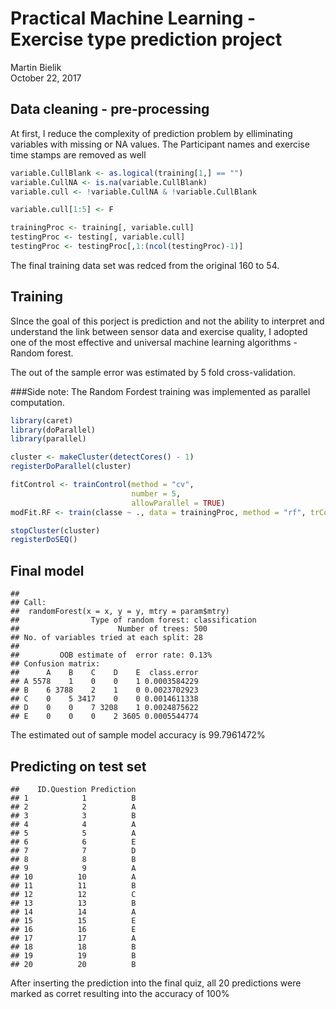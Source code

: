 # Practical Machine Learning - Exercise type prediction project
Martin Bielik  
October 22, 2017  



## Data cleaning - pre-processing

At first, I reduce the complexity of prediction problem by elliminating variables with missing or NA values.
The Participant names and exercise time stamps are removed as well




```r
variable.CullBlank <- as.logical(training[1,] == "")
variable.CullNA <- is.na(variable.CullBlank)
variable.cull <- !variable.CullNA & !variable.CullBlank

variable.cull[1:5] <- F

trainingProc <- training[, variable.cull]
testingProc <- testing[, variable.cull]
testingProc <- testingProc[,1:(ncol(testingProc)-1)]
```

The final training data set was redced from the original 160 to 54.

## Training

SInce the goal of this porject is prediction and not the ability to interpret and understand the link between sensor data and exercise quality, I adopted one of the most effective and universal machine learning algorithms - Random forest.

The out of the sample error was estimated by 5 fold cross-validation.

###Side note: 
The Random Fordest training was implemented as parallel computation.


```r
library(caret)
library(doParallel)
library(parallel)

cluster <- makeCluster(detectCores() - 1)
registerDoParallel(cluster)

fitControl <- trainControl(method = "cv",
                           number = 5,
                           allowParallel = TRUE)
modFit.RF <- train(classe ~ ., data = trainingProc, method = "rf", trControl = fitControl)

stopCluster(cluster)
registerDoSEQ()
```
## Final model

```
## 
## Call:
##  randomForest(x = x, y = y, mtry = param$mtry) 
##                Type of random forest: classification
##                      Number of trees: 500
## No. of variables tried at each split: 28
## 
##         OOB estimate of  error rate: 0.13%
## Confusion matrix:
##      A    B    C    D    E  class.error
## A 5578    1    0    0    1 0.0003584229
## B    6 3788    2    1    0 0.0023702923
## C    0    5 3417    0    0 0.0014611338
## D    0    0    7 3208    1 0.0024875622
## E    0    0    0    2 3605 0.0005544774
```

The estimated out of sample model accuracy is 99.7961472%

## Predicting on test set


```
##    ID.Question Prediction
## 1            1          B
## 2            2          A
## 3            3          B
## 4            4          A
## 5            5          A
## 6            6          E
## 7            7          D
## 8            8          B
## 9            9          A
## 10          10          A
## 11          11          B
## 12          12          C
## 13          13          B
## 14          14          A
## 15          15          E
## 16          16          E
## 17          17          A
## 18          18          B
## 19          19          B
## 20          20          B
```

After inserting the prediction into the final quiz, all 20 predictions were marked as corret resulting into the accuracy of 100%
